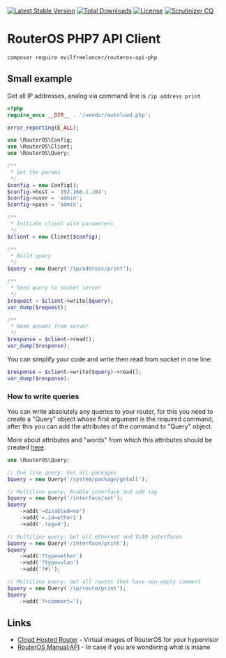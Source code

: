 [![Latest Stable Version](https://poser.pugx.org/evilfreelancer/routeros-api-php/v/stable)](https://packagist.org/packages/evilfreelancer/routeros-api-php)
[![Total Downloads](https://poser.pugx.org/evilfreelancer/routeros-api-php/downloads)](https://packagist.org/packages/evilfreelancer/routeros-api-php)
[![License](https://poser.pugx.org/evilfreelancer/routeros-api-php/license)](https://packagist.org/packages/evilfreelancer/routeros-api-php)
[![Scrutinizer CQ](https://scrutinizer-ci.com/g/evilfreelancer/routeros-api-php/badges/quality-score.png?b=master)](https://scrutinizer-ci.com/g/evilfreelancer/routeros-api-php/)

# RouterOS PHP7 API Client

    composer require evilfreelancer/routeros-api-php

## Small example

Get all IP addresses, analog via command line is `/ip address print`

```php
<?php
require_once __DIR__ . '/vendor/autoload.php';

error_reporting(E_ALL);

use \RouterOS\Config;
use \RouterOS\Client;
use \RouterOS\Query;

/**
 * Set the params
 */
$config = new Config();
$config->host = '192.168.1.104';
$config->user = 'admin';
$config->pass = 'admin';

/**
 * Initiate client with parameters
 */
$client = new Client($config);

/**
 * Build query
 */
$query = new Query('/ip/address/print');

/**
 * Send query to socket server
 */
$request = $client->write($query);
var_dump($request);

/**
 * Read answer from server
 */
$response = $client->read();
var_dump($response);
```

You can simplify your code and write then read from socket in one line:

```php
$response = $client->write($query)->read();
var_dump($response);
```

### How to write queries

You can write absolutely any queries to your router, for this you
need to create a "Query" object whose first argument is the
required command, after this you can add the attributes of the
command to "Query" object.

More about attributes and "words" from which this attributes
should be created [here](https://wiki.mikrotik.com/wiki/Manual:API#Command_word). 

```php
use \RouterOS\Query;

// One line query: Get all packages
$query = new Query('/system/package/getall');

// Multiline query: Enable interface and add tag
$query = new Query('/interface/set');
$query
    ->add('=disabled=no')
    ->add('=.id=ether1')
    ->add('.tag=4');

// Multiline query: Get all ethernet and VLAN interfaces
$query = new Query('/interface/print');
$query
    ->add('?type=ether')
    ->add('?type=vlan')
    ->add('?#|');

// Multiline query: Get all routes that have non-empty comment
$query = new Query('/ip/route/print');
$query
    ->add('?>comment=');
```

## Links

* [Cloud Hosted Router](https://mikrotik.com/download#chr) - Virtual images of RouterOS for your hypervisor 
* [RouterOS Manual:API](https://wiki.mikrotik.com/wiki/Manual:API) - In case if you are wondering what is insane
